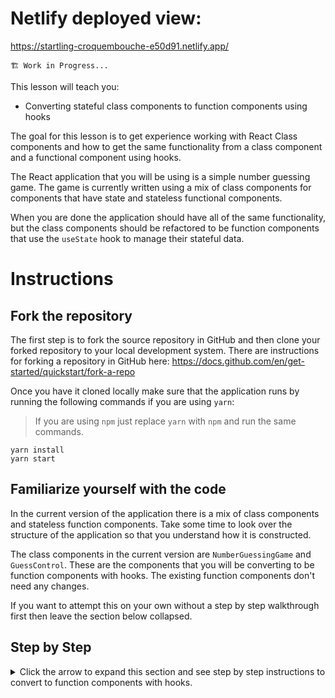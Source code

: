 # Netlify deployed view:
https://startling-croquembouche-e50d91.netlify.app/

```
🏗️ Work in Progress...
```
This lesson will teach you:
- Converting stateful class components to function components using hooks

The goal for this lesson is to get experience working with React Class components and how to get the same functionality from a class component and a functional component using hooks.

The React application that you will be using is a simple number guessing game. The game is currently written using a mix of class components for components that have state and stateless functional components.

When you are done the application should have all of the same functionality, but the class components should be refactored to be function components that use the `useState` hook to manage their stateful data.

# Instructions

## Fork the repository

The first step is to fork the source repository in GitHub and then clone your forked repository to your local development system. There are instructions for forking a repository in GitHub here: https://docs.github.com/en/get-started/quickstart/fork-a-repo


Once you have it cloned locally make sure that the application runs by running the following commands if you are using `yarn`:

> If you are using `npm` just replace `yarn` with `npm` and run the same commands.


```
yarn install
yarn start
```

## Familiarize yourself with the code

In the current version of the application there is a mix of class components and stateless function components.
Take some time to look over the structure of the application so that you understand how it is constructed.

The class components in the current version are `NumberGuessingGame` and `GuessControl`. These are the components that you will be converting to be function components with hooks. The existing function components don't need any changes.

If you want to attempt this on your own without a step by step walkthrough first then leave the section below collapsed.

## Step by Step
<details>
    <summary>Click the arrow to expand this section and see step by step instructions to convert to function components with hooks.</summary>

### Convert `GuessControl`

- [ ] Open the `GuessControl.js` file.
- [ ] Rename the current `GuessControl` class to `GuessControlOld` if you want to keep it a reference while converting the code.
- [ ] Create a new function component called `GuessControl` that will take an `onGuess` prop. 
- [ ] Copy the return value from the render function in the class component to be the return value in the new function component. Remove any references to `this.` since those will be replaced with new references to local variables or props passed in to the function component.
- [ ] Create a new state variable named `currentGuess` with setter `setCurrentGuess` and default value of an empty string. Set the `value` property for the input element to refer to this state value. (Make sure to import `useState`)
- [ ] Create a `handleInputChange` function within the component that updates the `currentGuess` state value when the user changes the value in the input. Set the `onChange` property for the input element to refer to this function.
- [ ] Create a `onSubmitGuess` function that calls the `onGuess` prop with the `currentGuess` value converted to a number and also resets the `currentGuess` to an empty string when it is called. Set the `onClick` property on the button to refer to this function.
- [ ] If you still have the old class version around as `GuessControlOld`, delete it.

### Convert `NumberGuessingGame`

- [ ] Open the `NumberGuessingGame.js` file.
- [ ] Rename the current `NumberGuessingGame` class to `NumberGuessingGameOld` if you want to keep it a reference while converting the code.
- [ ] Create a new function component called `NumberGuessingGame`.
- [ ] Copy the logic and return value from the render function in the class component to be in the new function component. Remove any references to `this.` since those will be replaced with new references.
- [ ] Create 3 state variables and their setters for `numberToGuess`, `numberOfGuesses`, and `latestGuess` and initialize them to the same values from the class component version. (Make sure to import `useState`)
- Create a `handleGuess` function that will be passed in to the `GuessControl` component as the `onGuess` prop. This function should take the guess as an argument and set the `latestGuess` state with the guess (converted to a number using the Number function) and increment the `numberOfGuesses` state. 
- [ ] Create a `handleReset` function within the component that resets all 3 of the state properties the same way the handleReset function from the class component reset them. Pass this function to the `GameOver` component as the `onReset` prop.
- [ ] Update all references from the class component that referred to `this.<something>` to refer to the correct variable or function for the new function component.
- [ ] If you still have the old class version around as `NumberGuessingGameOld`, delete it.


</details>

